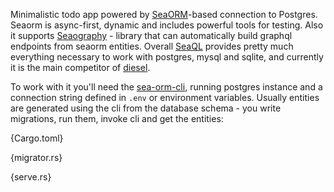 Minimalistic todo app powered by [SeaORM](https://www.sea-ql.org/SeaORM/)-based connection to Postgres. Seaorm is async-first, dynamic and includes powerful tools for testing. Also it supports [Seaography](https://www.sea-ql.org/SeaORM/docs/seaography/seaography-intro/) - library that can automatically build graphql endpoints from seaorm entities. Overall [SeaQL](https://www.sea-ql.org/) provides pretty much everything necessary to work with postgres, mysql and sqlite, and currently it is the main competitor of [diesel](https://prest.blog/with-diesel-postgres).

To work with it you'll need the [sea-orm-cli](https://www.sea-ql.org/SeaORM/docs/generate-entity/sea-orm-cli/), running postgres instance and a connection string defined in `.env` or environment variables. Usually entities are generated using the cli from the database schema - you write migrations, run them, invoke cli and get the entities:

{Cargo.toml}

{migrator.rs}

{serve.rs}